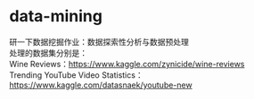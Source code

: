 # data-mining
研一下数据挖掘作业：数据探索性分析与数据预处理  
处理的数据集分别是：  
Wine Reviews：https://www.kaggle.com/zynicide/wine-reviews  
Trending YouTube Video Statistics：https://www.kaggle.com/datasnaek/youtube-new
